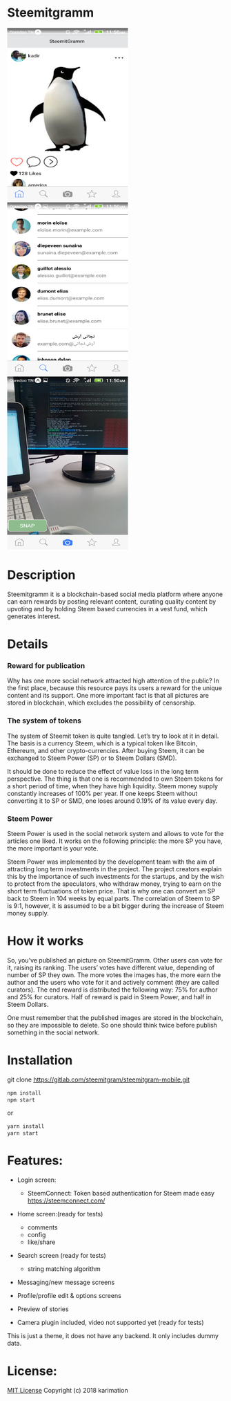 # Steemitgramm
<div>
<img src="screenshots/home.png" width="280" height="400">
<img src="screenshots/search.png" width="280" height="400">
<img src="screenshots/camera.png" width="280" height="400">
</div>

# Description
Steemitgramm it is a blockchain-based social media platform where anyone can earn rewards by posting relevant content, 
curating quality content by upvoting and by holding Steem based currencies in a vest fund, which generates interest.

# Details

### Reward for publication
Why has one more social network attracted high attention of the public? In the first place, because this resource pays its users a reward for the unique content and its support. One more important fact is that all pictures are stored in blockchain, which excludes the possibility of censorship.

### The system of tokens
The system of Steemit token is quite tangled. Let’s try to look at it in detail. The basis is a currency Steem, which is a typical token like Bitcoin, Ethereum, and other crypto-currencies. After buying Steem, it can be exchanged to Steem Power (SP) or to Steem Dollars (SMD).

It should be done to reduce the effect of value loss in the long term perspective. The thing is that one is recommended to own Steem tokens for a short period of time, when they have high liquidity. Steem money supply constantly increases of 100% per year. If one keeps Steem without converting it to SP or SMD, one loses around 0.19% of its value every day.

### Steem Power
Steem Power is used in the social network system and allows to vote for the articles one liked. It works on the following principle: the more SP you have, the more important is your vote.

Steem Power was implemented by the development team with the aim of attracting long term investments in the project. The project creators explain this by the importance of such investments for the startups, and by the wish to protect from the speculators, who withdraw money, trying to earn on the short term fluctuations of token price. That is why one can convert an SP back to Steem in 104 weeks by equal parts. The correlation of Steem to SP is 9:1, however, it is assumed to be a bit bigger during the increase of Steem money supply.


# How it works
So, you’ve published an picture on SteemitGramm. Other users can vote for it, raising its ranking. The users’ votes have different value, depending of number of SP they own. The more votes the images has, the more earn the author and the users who vote for it and actively comment (they are called curators). The end reward is distributed the following way: 75% for author and 25% for curators. Half of reward is paid in Steem Power, and half in Steem Dollars.

One must remember that the published images are stored in the blockchain, so they are impossible to delete. So one should think twice before publish something in the social network.

# Installation
git clone https://gitlab.com/steemitgram/steemitgram-mobile.git

```
npm install
npm start
```

or

```
yarn install
yarn start
```


# Features:
 - Login screen:

     - SteemConnect: Token based authentication for Steem made easy https://steemconnect.com/
 - Home screen:(ready for tests)
    
     - comments
     - config
     - like/share   
 - Search screen (ready for tests)
 
     - string matching algorithm
 - Messaging/new message screens
 - Profile/profile edit & options screens
 - Preview of stories
 - Camera plugin included, video not supported yet (ready for tests)

This is just a theme, it does not have any backend. It only includes dummy data. 

# License:

<a href="http://www.quora.com/Adam-DAngelo">MIT License</a> Copyright (c) 2018 karimation

